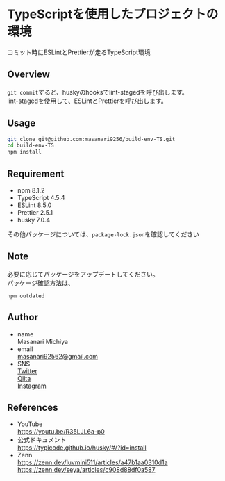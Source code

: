# TypeScriptを使用したプロジェクトの環境
コミット時にESLintとPrettierが走るTypeScript環境

## Overview
`git commit`すると、huskyのhooksでlint-stagedを呼び出します。  
lint-stagedを使用して、ESLintとPrettierを呼び出します。

## Usage
```zsh
git clone git@github.com:masanari9256/build-env-TS.git
cd build-env-TS
npm install
```

## Requirement
- npm 8.1.2
- TypeScript 4.5.4
- ESLint 8.5.0
- Prettier 2.5.1
- husky 7.0.4

その他パッケージについては、`package-lock.json`を確認してください

## Note
必要に応じてパッケージをアップデートしてください。    
パッケージ確認方法は、
```
npm outdated
```

## Author
- name  
Masanari Michiya
- email  
masanari92562@gmail.com
- SNS  
[Twitter](https://twitter.com/log_masa)  
[Qiita](https://qiita.com/masanari9256)  
[Instagram](https://www.instagram.com/masanari9256/)

## References
- YouTube  
https://youtu.be/R35LJL6a-p0
- 公式ドキュメント  
https://typicode.github.io/husky/#/?id=install
- Zenn  
https://zenn.dev/luvmini511/articles/a47b1aa0310d1a
https://zenn.dev/seya/articles/c908d88df0a587
